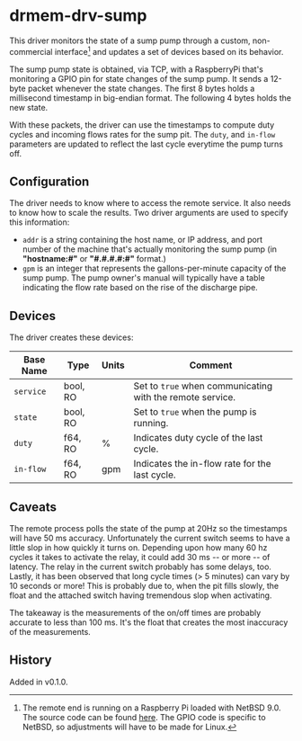 # drmem-drv-sump

This driver monitors the state of a sump pump through a custom,
non-commercial interface[^1] and updates a set of devices based on its
behavior.

The sump pump state is obtained, via TCP, with a RaspberryPi that's
monitoring a GPIO pin for state changes of the sump pump. It sends a
12-byte packet whenever the state changes. The first 8 bytes holds a
millisecond timestamp in big-endian format. The following 4 bytes
holds the new state.

With these packets, the driver can use the timestamps to compute duty
cycles and incoming flows rates for the sump pit. The `duty`, and
`in-flow` parameters are updated to reflect the last cycle everytime
the pump turns off.

## Configuration

The driver needs to know where to access the remote service. It also
needs to know how to scale the results. Two driver arguments are used
to specify this information:

- `addr` is a string containing the host name, or IP address, and port
  number of the machine that's actually monitoring the sump pump (in
  **"hostname:#"** or **"\#.#.#.#:#"** format.)
- `gpm` is an integer that represents the gallons-per-minute capacity
  of the sump pump. The pump owner's manual will typically have a
  table indicating the flow rate based on the rise of the discharge
  pipe.

## Devices

The driver creates these devices:

| Base Name | Type     | Units | Comment                                                   |
|-----------|----------|-------|-----------------------------------------------------------|
| `service` | bool, RO |       | Set to `true` when communicating with the remote service. |
| `state`   | bool, RO |       | Set to `true` when the pump is running.                   |
| `duty`    | f64, RO  | %     | Indicates duty cycle of the last cycle.                   |
| `in-flow` | f64, RO  | gpm   | Indicates the in-flow rate for the last cycle.            |

## Caveats

The remote process polls the state of the pump at 20Hz so the
timestamps will have 50 ms accuracy. Unfortunately the current switch
seems to have a little slop in how quickly it turns on. Depending upon
how many 60 hz cycles it takes to activate the relay, it could add 30
ms -- or more -- of latency. The relay in the current switch probably
has some delays, too. Lastly, it has been observed that long cycle
times (> 5 minutes) can vary by 10 seconds or more! This is probably
due to, when the pit fills slowly, the float and the attached switch
having tremendous slop when activating.

The takeaway is the measurements of the on/off times are probably
accurate to less than 100 ms. It's the float that creates the most
inaccuracy of the measurements.

## History

Added in v0.1.0.

[^1]: The remote end is running on a Raspberry Pi loaded with NetBSD
    9.0. The source code can be found
    [here](https://github.com/rneswold/drmem-drv-sump). The GPIO code
    is specific to NetBSD, so adjustments will have to be made for
    Linux.
